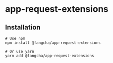 # app-request-extensions

## Installation

```
# Use npm
npm install @fangcha/app-request-extensions

# Or use yarn
yarn add @fangcha/app-request-extensions
```
